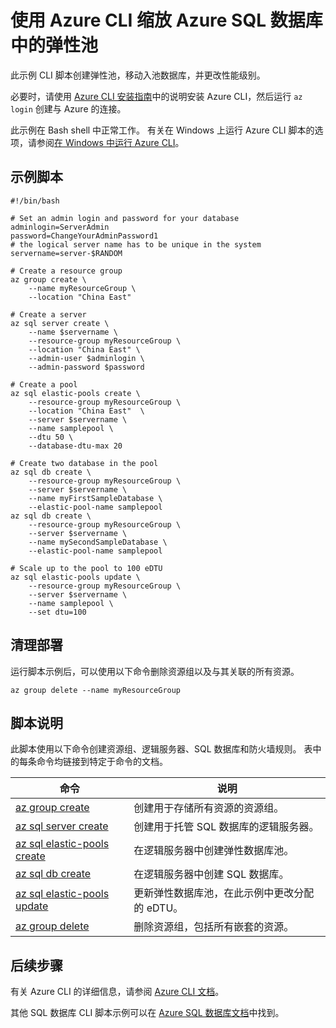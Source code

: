 <properties
    pageTitle="Azure CLI 脚本 - 缩放弹性池 | Azure"
    description="Azure CLI 脚本示例 - 缩放弹性数据库池"
    services="sql-database"
    documentationcenter="sql-database"
    author="janeng"
    manager="jstrauss"
    editor="carlrab"
    tags="azure-service-management"
    translationtype="Human Translation" />
<tags
    ms.assetid=""
    ms.service="sql-database"
    ms.custom="sample"
    ms.devlang="CLI"
    ms.topic="article"
    ms.tgt_pltfrm="sql-database"
    ms.workload="database"
    ms.date="03/16/2017"
    wacn.date="04/17/2017"
    ms.author="janeng"
    ms.sourcegitcommit="7cc8d7b9c616d399509cd9dbdd155b0e9a7987a8"
    ms.openlocfilehash="4958ea85d5cb1691d122b5dd8f285ea5dfda5c7b"
    ms.lasthandoff="04/07/2017" />

# <a name="scale-an-elastic-pool-in-azure-sql-database-using-the-azure-cli"></a>使用 Azure CLI 缩放 Azure SQL 数据库中的弹性池

此示例 CLI 脚本创建弹性池，移动入池数据库，并更改性能级别。 

必要时，请使用 [Azure CLI 安装指南](https://docs.microsoft.com/zh-cn/cli/azure/install-azure-cli)中的说明安装 Azure CLI，然后运行 `az login` 创建与 Azure 的连接。

此示例在 Bash shell 中正常工作。 有关在 Windows 上运行 Azure CLI 脚本的选项，请参阅[在 Windows 中运行 Azure CLI](/documentation/articles/virtual-machines-windows-cli-options/)。

## <a name="sample-script"></a>示例脚本

    #!/bin/bash

    # Set an admin login and password for your database
    adminlogin=ServerAdmin
    password=ChangeYourAdminPassword1
    # the logical server name has to be unique in the system
    servername=server-$RANDOM

    # Create a resource group
    az group create \
        --name myResourceGroup \
        --location "China East" 

    # Create a server
    az sql server create \
        --name $servername \
        --resource-group myResourceGroup \
        --location "China East" \
        --admin-user $adminlogin \
        --admin-password $password

    # Create a pool
    az sql elastic-pools create \
        --resource-group myResourceGroup \
        --location "China East"  \
        --server $servername \
        --name samplepool \
        --dtu 50 \
        --database-dtu-max 20

    # Create two database in the pool
    az sql db create \
        --resource-group myResourceGroup \
        --server $servername \
        --name myFirstSampleDatabase \
        --elastic-pool-name samplepool
    az sql db create \
        --resource-group myResourceGroup \
        --server $servername \
        --name mySecondSampleDatabase \
        --elastic-pool-name samplepool

    # Scale up to the pool to 100 eDTU
    az sql elastic-pools update \
        --resource-group myResourceGroup \
        --server $servername \
        --name samplepool \
        --set dtu=100

## <a name="clean-up-deployment"></a>清理部署

运行脚本示例后，可以使用以下命令删除资源组以及与其关联的所有资源。

    az group delete --name myResourceGroup

## <a name="script-explanation"></a>脚本说明

此脚本使用以下命令创建资源组、逻辑服务器、SQL 数据库和防火墙规则。 表中的每条命令均链接到特定于命令的文档。

| 命令 | 说明 |
|---|---|
| [az group create](https://docs.microsoft.com/zh-cn/cli/azure/group#create) | 创建用于存储所有资源的资源组。 |
| [az sql server create](https://docs.microsoft.com/zh-cn/cli/azure/sql/server#create) | 创建用于托管 SQL 数据库的逻辑服务器。 |
| [az sql elastic-pools create](https://docs.microsoft.com/zh-cn/cli/azure/sql/elastic-pools#create) | 在逻辑服务器中创建弹性数据库池。 |
| [az sql db create](https://docs.microsoft.com/zh-cn/cli/azure/sql/db#create) | 在逻辑服务器中创建 SQL 数据库。 |
| [az sql elastic-pools update](https://docs.microsoft.com/zh-cn/cli/azure/sql/elastic-pools#update) | 更新弹性数据库池，在此示例中更改分配的 eDTU。 |
| [az group delete](https://docs.microsoft.com/zh-cn/cli/azure/vm/extension#set) | 删除资源组，包括所有嵌套的资源。 |

## <a name="next-steps"></a>后续步骤

有关 Azure CLI 的详细信息，请参阅 [Azure CLI 文档](https://docs.microsoft.com/zh-cn/cli/azure/overview)。

其他 SQL 数据库 CLI 脚本示例可以在 [Azure SQL 数据库文档](/documentation/articles/sql-database-cli-samples/)中找到。